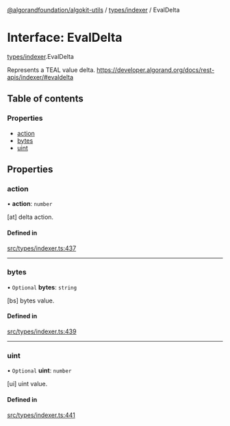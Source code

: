 [@algorandfoundation/algokit-utils](../README.md) / [types/indexer](../modules/types_indexer.md) / EvalDelta

# Interface: EvalDelta

[types/indexer](../modules/types_indexer.md).EvalDelta

Represents a TEAL value delta. https://developer.algorand.org/docs/rest-apis/indexer/#evaldelta

## Table of contents

### Properties

- [action](types_indexer.EvalDelta.md#action)
- [bytes](types_indexer.EvalDelta.md#bytes)
- [uint](types_indexer.EvalDelta.md#uint)

## Properties

### action

• **action**: `number`

[at] delta action.

#### Defined in

[src/types/indexer.ts:437](https://github.com/algorandfoundation/algokit-utils-ts/blob/main/src/types/indexer.ts#L437)

___

### bytes

• `Optional` **bytes**: `string`

[bs] bytes value.

#### Defined in

[src/types/indexer.ts:439](https://github.com/algorandfoundation/algokit-utils-ts/blob/main/src/types/indexer.ts#L439)

___

### uint

• `Optional` **uint**: `number`

[ui] uint value.

#### Defined in

[src/types/indexer.ts:441](https://github.com/algorandfoundation/algokit-utils-ts/blob/main/src/types/indexer.ts#L441)
